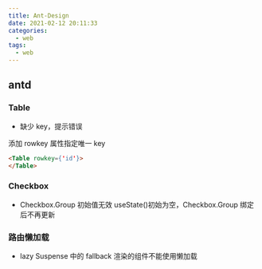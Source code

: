 ```yaml
---
title: Ant-Design
date: 2021-02-12 20:11:33
categories:
  - web
tags:
  - web
---
```


## antd

### Table

- 缺少 key，提示错误

添加 rowkey 属性指定唯一 key

```html
<Table rowkey={'id'}>
</Table>
```

### Checkbox

- Checkbox.Group 初始值无效
  useState()初始为空，Checkbox.Group 绑定后不再更新

### 路由懒加载

- lazy
  Suspense 中的 fallback 渲染的组件不能使用懒加载
